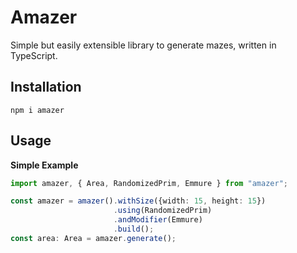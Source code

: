 # Amazer

Simple but easily extensible library to generate mazes, written in TypeScript.

## Installation

```
npm i amazer
```

## Usage

**Simple Example**
```TypeScript
import amazer, { Area, RandomizedPrim, Emmure } from "amazer";

const amazer = amazer().withSize({width: 15, height: 15})
                       .using(RandomizedPrim)
                       .andModifier(Emmure)
                       .build();
const area: Area = amazer.generate();
```